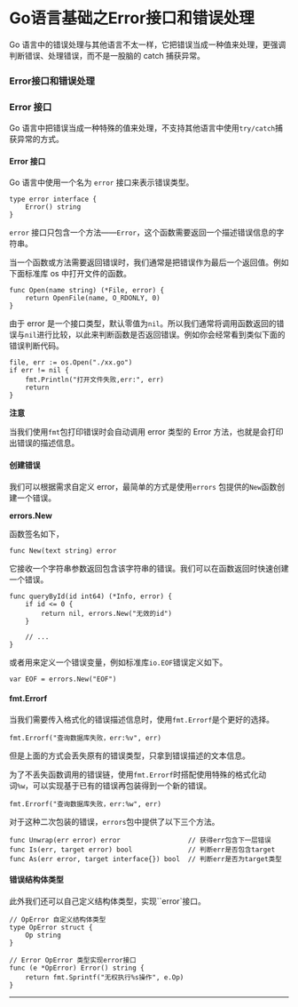 # Go语言基础之Error接口和错误处理

Go 语言中的错误处理与其他语言不太一样，它把错误当成一种值来处理，更强调判断错误、处理错误，而不是一股脑的 catch 捕获异常。

### Error接口和错误处理 <a href="#error-jie-kou-he-cuo-wu-chu-li" id="error-jie-kou-he-cuo-wu-chu-li"></a>

### Error 接口 <a href="#error-jie-kou" id="error-jie-kou"></a>

Go 语言中把错误当成一种特殊的值来处理，不支持其他语言中使用`try/catch`捕获异常的方式。

#### Error 接口 <a href="#error-jie-kou-1" id="error-jie-kou-1"></a>

Go 语言中使用一个名为 `error` 接口来表示错误类型。

```
type error interface {
    Error() string
}
```

`error` 接口只包含一个方法——`Error`，这个函数需要返回一个描述错误信息的字符串。

当一个函数或方法需要返回错误时，我们通常是把错误作为最后一个返回值。例如下面标准库 os 中打开文件的函数。

```
func Open(name string) (*File, error) {
	return OpenFile(name, O_RDONLY, 0)
}
```

由于 error 是一个接口类型，默认零值为`nil`。所以我们通常将调用函数返回的错误与`nil`进行比较，以此来判断函数是否返回错误。例如你会经常看到类似下面的错误判断代码。

```
file, err := os.Open("./xx.go")
if err != nil {
	fmt.Println("打开文件失败,err:", err)
	return
}
```

**注意**

当我们使用`fmt`包打印错误时会自动调用 error 类型的 Error 方法，也就是会打印出错误的描述信息。

#### 创建错误 <a href="#chuang-jian-cuo-wu" id="chuang-jian-cuo-wu"></a>

我们可以根据需求自定义 error，最简单的方式是使用`errors` 包提供的`New`函数创建一个错误。

**errors.New**

函数签名如下，

```
func New(text string) error
```

它接收一个字符串参数返回包含该字符串的错误。我们可以在函数返回时快速创建一个错误。

```
func queryById(id int64) (*Info, error) {
	if id <= 0 {
		return nil, errors.New("无效的id")
	}

	// ...
}
```

或者用来定义一个错误变量，例如标准库`io.EOF`错误定义如下。

```
var EOF = errors.New("EOF")
```

#### fmt.Errorf <a href="#fmterrorf" id="fmterrorf"></a>

当我们需要传入格式化的错误描述信息时，使用`fmt.Errorf`是个更好的选择。

```
fmt.Errorf("查询数据库失败，err:%v", err)
```

但是上面的方式会丢失原有的错误类型，只拿到错误描述的文本信息。

为了不丢失函数调用的错误链，使用`fmt.Errorf`时搭配使用特殊的格式化动词`%w`，可以实现基于已有的错误再包装得到一个新的错误。

```
fmt.Errorf("查询数据库失败，err:%w", err)
```

对于这种二次包装的错误，`errors`包中提供了以下三个方法。

```
func Unwrap(err error) error                 // 获得err包含下一层错误
func Is(err, target error) bool              // 判断err是否包含target
func As(err error, target interface{}) bool  // 判断err是否为target类型
```

#### 错误结构体类型 <a href="#cuo-wu-jie-gou-ti-lei-xing" id="cuo-wu-jie-gou-ti-lei-xing"></a>

此外我们还可以自己定义结构体类型，实现\`\`error\`接口。

```
// OpError 自定义结构体类型
type OpError struct {
	Op string
}

// Error OpError 类型实现error接口
func (e *OpError) Error() string {
	return fmt.Sprintf("无权执行%s操作", e.Op)
}
```

***
